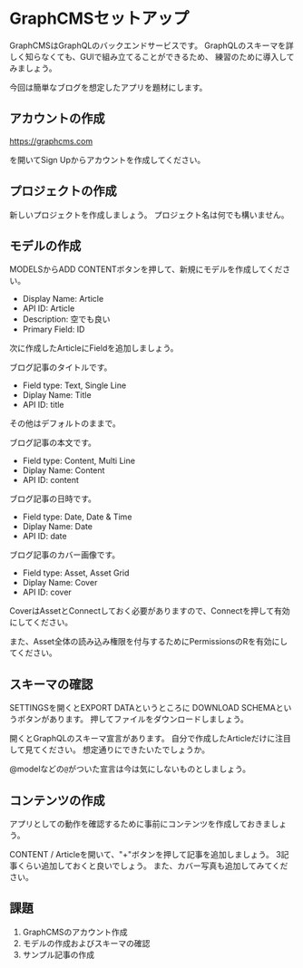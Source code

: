 # GraphCMSセットアップ

GraphCMSはGraphQLのバックエンドサービスです。
GraphQLのスキーマを詳しく知らなくても、GUIで組み立てることができるため、
練習のために導入してみましょう。

今回は簡単なブログを想定したアプリを題材にします。

## アカウントの作成

<https://graphcms.com>

を開いてSign Upからアカウントを作成してください。

## プロジェクトの作成

新しいプロジェクトを作成しましょう。
プロジェクト名は何でも構いません。

## モデルの作成

MODELSからADD CONTENTボタンを押して、新規にモデルを作成してください。

- Display Name: Article
- API ID: Article
- Description: 空でも良い
- Primary Field: ID

次に作成したArticleにFieldを追加しましょう。

ブログ記事のタイトルです。

- Field type: Text, Single Line
- Diplay Name: Title
- API ID: title

その他はデフォルトのままで。

ブログ記事の本文です。

- Field type: Content, Multi Line
- Diplay Name: Content
- API ID: content

ブログ記事の日時です。

- Field type: Date, Date & Time
- Diplay Name: Date
- API ID: date

ブログ記事のカバー画像です。

- Field type: Asset, Asset Grid
- Diplay Name: Cover
- API ID: cover

CoverはAssetとConnectしておく必要がありますので、Connectを押して有効にしてください。

また、Asset全体の読み込み権限を付与するためにPermissionsのRを有効にしてください。

## スキーマの確認

SETTINGSを開くとEXPORT DATAというところに
DOWNLOAD SCHEMAというボタンがあります。
押してファイルをダウンロードしましょう。

開くとGraphQLのスキーマ宣言があります。
自分で作成したArticleだけに注目して見てください。
想定通りにできたいたでしょうか。

@modelなどの`@`がついた宣言は今は気にしないものとしましょう。

## コンテンツの作成

アプリとしての動作を確認するために事前にコンテンツを作成しておきましょう。

CONTENT / Articleを開いて、"+"ボタンを押して記事を追加しましょう。
3記事くらい追加しておくと良いでしょう。
また、カバー写真も追加してみてください。

## 課題

1. GraphCMSのアカウント作成
2. モデルの作成およびスキーマの確認
3. サンプル記事の作成

